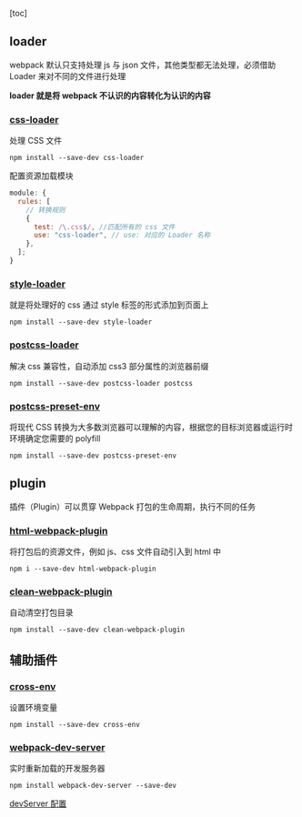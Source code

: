 <!--
 * @Author: QinJiu
 * @Date: 2022-09-05 13:47:20
 * @LastEditors: Qinjiu
 * @LastEditTime: 2022-09-05 17:11:57
 * @Description: -
-->

[toc]

## loader

webpack 默认只支持处理 js 与 json 文件，其他类型都无法处理，必须借助 Loader 来对不同的文件进行处理

**loader 就是将 webpack 不认识的内容转化为认识的内容**

### [css-loader](https://www.npmjs.com/package/css-loader)

处理 CSS 文件

```shell
npm install --save-dev css-loader
```

配置资源加载模块

```js
module: {
  rules: [
    // 转换规则
    {
      test: /\.css$/, //匹配所有的 css 文件
      use: "css-loader", // use: 对应的 Loader 名称
    },
  ];
}
```

### [style-loader](https://www.npmjs.com/package/style-loader)

就是将处理好的 css 通过 style 标签的形式添加到页面上

```shell
npm install --save-dev style-loader
```

### [postcss-loader](https://www.npmjs.com/package/postcss-loader)

解决 css 兼容性，自动添加 css3 部分属性的浏览器前缀

```shell
npm install --save-dev postcss-loader postcss
```

### [postcss-preset-env](https://www.npmjs.com/package/postcss-preset-env)

将现代 CSS 转换为大多数浏览器可以理解的内容，根据您的目标浏览器或运行时环境确定您需要的 polyfill

```shell
npm install --save-dev postcss-preset-env
```

## plugin

插件（Plugin）可以贯穿 Webpack 打包的生命周期，执行不同的任务

### [html-webpack-plugin](https://www.npmjs.com/package/html-webpack-plugin)

将打包后的资源文件，例如 js、css 文件自动引入到 html 中

```shell
npm i --save-dev html-webpack-plugin
```

### [clean-webpack-plugin](https://www.npmjs.com/package/clean-webpack-plugin)

自动清空打包目录

```shell
npm install --save-dev clean-webpack-plugin
```

## 辅助插件

### [cross-env](https://www.npmjs.com/package/cross-env)

设置环境变量

```shell
npm install --save-dev cross-env
```

### [webpack-dev-server](https://www.npmjs.com/package/webpack-dev-server)

实时重新加载的开发服务器

```shell
npm install webpack-dev-server --save-dev
```

[devServer 配置](https://webpack.docschina.org/configuration/dev-server/)
